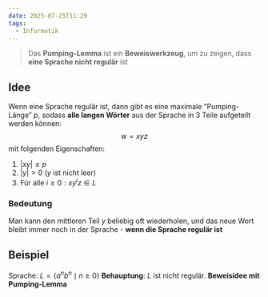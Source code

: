 ```yaml
---
date: 2025-07-25T11:29
tags:
  - Informatik
---
```

> Das **Pumping-Lemma** ist ein **Beweiswerkzeug**, um zu zeigen, dass **eine Sprache nicht regulär** ist

## Idee
Wenn eine Sprache regulär ist, dann gibt es eine maximale “Pumping-Länge” $p$, sodass **alle langen Wörter** aus der Sprache in 3 Teile aufgeteilt werden können:
$$w=xyz$$
mit folgenden Eigenschaften:
1. $|xy|\leq p$
2. $|y|>0$ ($y$ ist nicht leer)
3. Für alle $i \geq 0: xy^iz \in L$

### Bedeutung
Man kann den mittleren Teil $y$ beliebig oft wiederholen, und das neue Wort bleibt immer noch in der Sprache - **wenn die Sprache regulär ist**

## Beispiel
Sprache: $L = \{ a^n b^n \mid n \geq 0 \}$
**Behauptung**: $L$ ist nicht regulär.
**Beweisidee mit Pumping-Lemma**